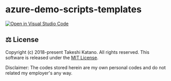 # azure-demo-scripts-templates

[![Open in Visual Studio Code](https://open.vscode.dev/badges/open-in-vscode.svg)](https://open.vscode.dev/tksh164/azure-demo-scripts-templates)



## ⚖ License

Copyright (c) 2018-present Takeshi Katano. All rights reserved. This software is released under the [MIT License](https://github.com/tksh164/azure-demo-scripts-templates/blob/master/LICENSE).

Disclaimer: The codes stored herein are my own personal codes and do not related my employer's any way.
